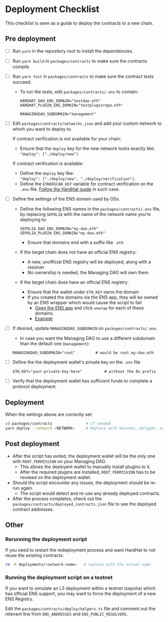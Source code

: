 # Deployment Checklist

This checklist is seen as a guide to deploy the contracts to a new chain.

## Pre deployment

- [ ] Run `yarn` in the repository root to install the dependencies.
- [ ] Run `yarn build` in `packages/contracts` to make sure the contracts compile.
- [ ] Run `yarn test` in `packages/contracts` to make sure the contract tests succeed.
  - To run the tests, edit `packages/contracts/.env` to contain:

    ```env
    HARDHAT_DAO_ENS_DOMAIN="testdao.eth"
    HARDHAT_PLUGIN_ENS_DOMAIN="testpluginrepo.eth"

    MANAGINGDAO_SUBDOMAIN="management"
    ```
- [ ] Edit `packages/contracts/networks.json` and add your custom network to which you want to deploy to.

  If contract verification is not available for your chain:

  - Ensure that the `deploy` key for the new network looks exactly like: <br>
    `"deploy": ["./deploy/new"]`

  If contract verification is available:

  - Define the `deploy` key like: <br>
    `"deploy": ["./deploy/new", "./deploy/verification"]`.
  - Define the `ETHERSCAN_KEY` variable for contract verification on the `.env` file. [Follow the HardHat guide](https://hardhat.org/hardhat-runner/plugins/nomicfoundation-hardhat-verify) in such case.

- [ ] Define the settings of the ENS domain used by OSx.

  - Define the following ENS names in the `packages/contracts/.env` file, by replacing `SEPOLIA` with the name of the network name you’re deploying to:

    ```env
    SEPOLIA_DAO_ENS_DOMAIN="my-dao.eth"
    SEPOLIA_PLUGIN_ENS_DOMAIN="my-dao.eth"
    ```

    - Ensure that domains end with a suffix like `.eth`

  - If the target chain does not have an official ENS registry:
    - A new, unofficial ENS registry will be deployed, along with a resolver
    - No ownership is needed, the Managing DAO will own them
  - If the target chain does have an official ENS registry:
    - Ensure that the wallet under `ETH_KEY` owns the domain
    - If you created the domains via the ENS app, they will be owned by an ENS wrapper which would cause the script to fail
      - [Open the ENS app](https://app.ens.domains/) and click `unwrap` for each of these domains.
      - [Example](https://app.ens.domains/morpheusplugin3.eth?tab=more)

- [ ] If desired, update `MANAGINGDAO_SUBDOMAIN` on `packages/contracts/.env`.
  - In case you want the Managing DAO to use a different subdomain than the default one (`management`):
  ```env
  MANAGINGDAO_SUBDOMAIN="root"         # would be root.my-dao.eth
  ```
- [ ] Define the the deployment wallet's private key on the `.env` file
  ```env
  ETH_KEY="your-private-key-here"          # without the 0x prefix
  ```
- [ ] Verify that the deployment wallet has sufficient funds to complete a protocol deployment.

## Deployment

When the settings above are correctly set:

```sh
cd packages/contracts               # if needed
yarn deploy --network <NETWORK>     # Replace with mainnet, polygon, sepolia, etc
```

## Post deployment

- After the script has exited, the deployment wallet will be the only one with `ROOT_PERMISSION` on your Managing DAO.
  - This allows the deployent wallet to manually install plugins to it.
  - After the required plugins are installed, `ROOT_PERMISSION` has to be revoked on the deployment wallet.
- Should the script encounter any issues, the deployment should be re-run again.
  - The script would detect and re-use any already deployed contracts.
- After the process completes, check out the `packages/contracts/deployed_contracts.json` file to see the deployed contract addresses.

## Other

### Rerunning the deployment script

If you need to restart the redeployment process and want HardHat to not reuse the existing contracts:

```sh
rm -R deployments/<network-name>   # replace with the actual name
```

### Running the deployment script on a testnet

If you want to simulate an L3 deployment within a testnet (sepolia) which has official ENS support, you may want to force the deployment of a new ENS Registry.

Edit the `packages/contracts/deploy/helpers.ts` file and comment out the relevant line from `ENS_ADDRESSES` and `ENS_PUBLIC_RESOLVERS`.

